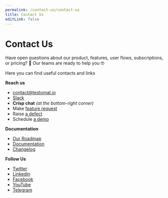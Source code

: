 ```yaml
---
permalink: /contact-us/contact-us
title: Contact Us
editLink: false
---
```


# Contact Us

Have open questions about our product, features, user flows, subscriptions, or pricing? 🤔
Our teams are ready to help you 🤓 

Here you can find useful contacts and links

**Reach us** 

- contact@testomat.io
- [Slack](https://join.slack.com/t/testomatio/shared_invite/zt-1ac24wnao-EICi76nXmHbW3GQH4d22uA) 
- **Crisp chat** _(at the bottom-right corner)_
- Make [feature request](https://testomat.nolt.io/roadmap)
- Raise [a defect](https://github.com/testomatio/app/issues/)
- Schedule [a demo](https://calendly.com/testomatio/demo)

**Documentation**

- [Our Roadmap](https://testomat.nolt.io/roadmap) 
- [Documentation](https://docs.testomat.io/) 
- [Changelog](https://changelog.testomat.io/) 

**Follow Us**

- [Twitter](https://twitter.com/testomatio) 
- [Linkedin](https://www.linkedin.com/company/testomatio/) 
- [Facebook](https://www.facebook.com/testomatio) 
- [YouTube](https://www.youtube.com/channel/UCjVETzkhixcVPwK7MYEb5cA) 
- [Telegram](https://t.me/testomatio) 
